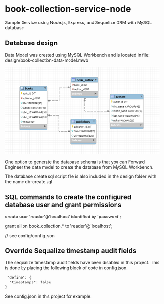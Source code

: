 # book-collection-service-node
Sample Service using Node.js, Express, and Sequelize ORM with MySQL database

## Database design
Data Model was created using MySQL Workbench and is located in file: design/book-collection-data-model.mwb

<img src="design/book-collection-data-model.png">

One option to generate the database schema is that you can Forward Engineer the data model to create the database from MySQL Workbench.

The database create sql script file is also included in the design folder with the name db-create.sql

## SQL commands to create the configured database user and grant permissions

 create user 'reader'@'localhost' identified by 'password';

 grant all on book_collection.* to 'reader'@'localhost';

 // see config/config.json

 ## Override Sequalize timestamp audit fields

 The sequalize timestamp audit fields have been disabled in this project.  This is done by placing the following block of code in config.json.
 
     "define": { 
      "timestamps": false
    }

See config.json in this project for example.